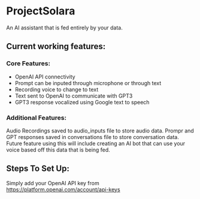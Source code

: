 # ProjectSolara
An AI assistant that is fed entirely by your data.

## Current working features:

### Core Features:
- OpenAI API connectivity
- Prompt can be inputed through microphone or through text
- Recording voice to change to text
- Text sent to OpenAI to communicate with GPT3
- GPT3 response vocalized using Google text to speech
### Additional Features:
Audio Recordings saved to audio_inputs file to store audio data.
Prompr and GPT responses saved in conversations file to store conversation data. 
Future feature using this will include creating an AI bot that can use your voice based off this data that is being fed.
## Steps To Set Up:
Simply add your OpenAI API key from https://platform.openai.com/account/api-keys
